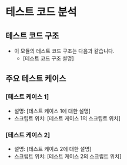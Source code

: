# 테스트 코드 분석

## 테스트 코드 구조

- 이 모듈의 테스트 코드 구조는 다음과 같습니다.
  - [테스트 코드 구조 설명]

## 주요 테스트 케이스

### [테스트 케이스 1]

- 설명: [테스트 케이스 1에 대한 설명]
- 스크립트 위치: [테스트 케이스 1의 스크립트 위치]

### [테스트 케이스 2]

- 설명: [테스트 케이스 2에 대한 설명]
- 스크립트 위치: [테스트 케이스 2의 스크립트 위치]